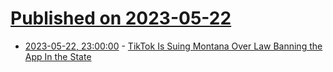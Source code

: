# [Published on 2023-05-22](index.md)

* [2023-05-22, 23:00:00](https://yro.slashdot.org/story/23/05/22/2044236/tiktok-is-suing-montana-over-law-banning-the-app-in-the-state?utm_source=rss1.0mainlinkanon&utm_medium=feed) - [TikTok Is Suing Montana Over Law Banning the App In the State](https://yro.slashdot.org/story/23/05/22/2044236/tiktok-is-suing-montana-over-law-banning-the-app-in-the-state?utm_source=rss1.0mainlinkanon&utm_medium=feed)
